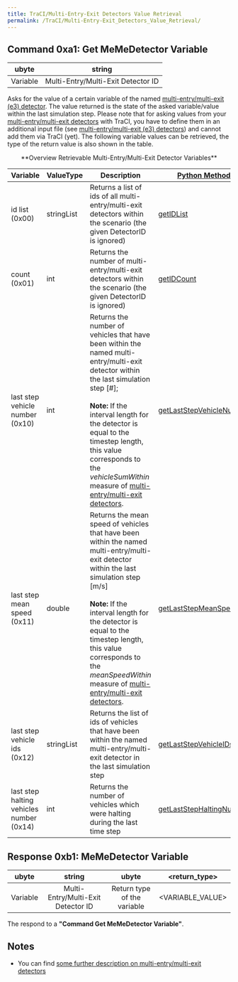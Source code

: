 ```yaml
---
title: TraCI/Multi-Entry-Exit Detectors Value Retrieval
permalink: /TraCI/Multi-Entry-Exit_Detectors_Value_Retrieval/
---
```


## Command 0xa1: Get MeMeDetector Variable

|  ubyte   |               string               |
| :------: | :--------------------------------: |
| Variable | Multi-Entry/Multi-Exit Detector ID |

Asks for the value of a certain variable of the named
[multi-entry/multi-exit (e3)
detector](../Simulation/Output/Multi-Entry-Exit_Detectors_(E3).md).
The value returned is the state of the asked variable/value within the
last simulation step. Please note that for asking values from your
[multi-entry/multi-exit
detectors](../Simulation/Output/Multi-Entry-Exit_Detectors_(E3).md)
with TraCI, you have to define them in an additional input file (see
[multi-entry/multi-exit (e3)
detectors](../Simulation/Output/Multi-Entry-Exit_Detectors_(E3).md))
and cannot add them via TraCI (yet). The following variable values can
be retrieved, the type of the return value is also shown in the table.

<center>
**Overview Retrievable Multi-Entry/Multi-Exit Detector Variables**
</center>

| Variable                                 | ValueType  | Description                                                                                                                                | [Python Method](../TraCI/Interfacing_TraCI_from_Python.md)                                                                |
| ---------------------------------------- | ---------- | ------------------------------------------------------------------------------------------------------------------------------------------ | ------------------------------------------------------------------------------------------------------------------------------ |
| id list (0x00)                           | stringList | Returns a list of ids of all multi-entry/multi-exit detectors within the scenario (the given DetectorID is ignored)                        | [getIDList](https://sumo.dlr.de/pydoc/traci._multientryexit.html#MultiEntryExitDomain-getIDList)                               |
| count (0x01)                             | int        | Returns the number of multi-entry/multi-exit detectors within the scenario (the given DetectorID is ignored)                               | [getIDCount](https://sumo.dlr.de/pydoc/traci._multientryexit.html#MultiEntryExitDomain-getIDCount)                             |
| last step vehicle number (0x10)          | int        | Returns the number of vehicles that have been within the named multi-entry/multi-exit detector within the last simulation step \[\#\];<br><br>**Note:** If the interval length for the detector is equal to the timestep length, this value corresponds to the *vehicleSumWithin* measure of [multi-entry/multi-exit detectors](../Simulation/Output/Multi-Entry-Exit_Detectors_(E3).md).     | [getLastStepVehicleNumber](https://sumo.dlr.de/pydoc/traci._multientryexit.html#MultiEntryExitDomain-getLastStepVehicleNumber) |
| last step mean speed (0x11)              | double     | Returns the mean speed of vehicles that have been within the named multi-entry/multi-exit detector within the last simulation step \[m/s\]<br><br>**Note:** If the interval length for the detector is equal to the timestep length, this value corresponds to the *meanSpeedWithin* measure of [multi-entry/multi-exit detectors](../Simulation/Output/Multi-Entry-Exit_Detectors_(E3).md). | [getLastStepMeanSpeed](https://sumo.dlr.de/pydoc/traci._multientryexit.html#MultiEntryExitDomain-getLastStepMeanSpeed)         |
| last step vehicle ids (0x12)             | stringList | Returns the list of ids of vehicles that have been within the named multi-entry/multi-exit detector in the last simulation step            | [getLastStepVehicleIDs](https://sumo.dlr.de/pydoc/traci._multientryexit.html#MultiEntryExitDomain-getLastStepVehicleIDs)       |
| last step halting vehicles number (0x14) | int        | Returns the number of vehicles which were halting during the last time step                                                                | [getLastStepHaltingNumber](https://sumo.dlr.de/pydoc/traci._multientryexit.html#MultiEntryExitDomain-getLastStepHaltingNumber) |

## Response 0xb1: MeMeDetector Variable

|  ubyte   |               string               |            ubyte            |  <return_type\>   |
| :------: | :--------------------------------: | :-------------------------: | :--------------: |
| Variable | Multi-Entry/Multi-Exit Detector ID | Return type of the variable | <VARIABLE_VALUE\> |

The respond to a **"Command Get MeMeDetector Variable"**.

## Notes

- You can find [some further description on multi-entry/multi-exit
  detectors](../Simulation/Output/Multi-Entry-Exit_Detectors_(E3).md)